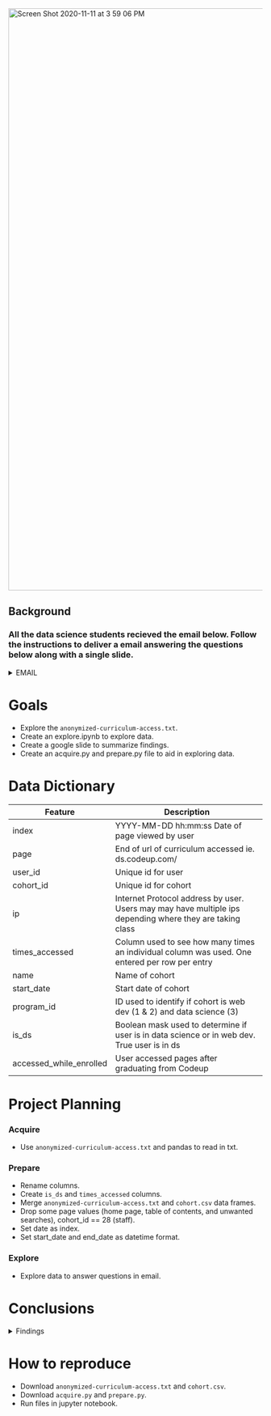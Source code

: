 <img width="1151" alt="Screen Shot 2020-11-11 at 3 59 06 PM" src="https://user-images.githubusercontent.com/62911364/98870336-c95cc200-2438-11eb-8897-35d80e82d53a.png">

## Background
### All the data science students recieved the email below. Follow the instructions to deliver a email answering the questions below along with a single slide.
<details>
  <summary>EMAIL</summary>

I have some questions for you that I need answered before the board meeting Thursday morning. I need to be able to speak to the following questions. I also need a single slide that I can incorporate into my existing presentation (Google Slides) that summarizes the most important points. My questions are listed below; however, if you discover anything else important that I didn’t think to ask, please include that as well. 
1. Which lesson appears to attract the most traffic consistently across cohorts (per program)?
2. Is there a cohort that referred to a lesson significantly more that other cohorts seemed to gloss over? 
3. Are there students who, when active, hardly access the curriculum? If so, what information do you have about these students? 
4. Is there any suspicious activity, such as users/machines/etc accessing the curriculum who shouldn’t be? Does it appear that any web-scraping is happening? Are there any suspicious IP addresses? Any odd user-agents? 
5. At some point in the last year, ability for students and alumni to cross-access curriculum (web dev to ds, ds to web dev) should have been shut off. Do you see any evidence of that happening? Did it happen before? 
6. What topics are grads continuing to reference after graduation and into their jobs (for each program)? 
7. Which lessons are least accessed? 
8. Anything else I should be aware of? 

- Due Thursday 11/12 no later than 9:00 a.m., send email to datascience@codeup.com
- Submit link to GitHub notebook that asks and answers questions - document the work you do to justify findings
- Compose an email with the answers to the questions/your findings, and in the email, include the link to your notebook in  GitHub and attach your slide. 
- You will not present this, so be sure that the details you need your need your leader to convey/understand are clearly communicated in the email. 
- Slide should be like an exec. Summary and be in form to present. 
- Continue using best practices of acquire.py, prepare.py, etc. 
- No modeling to be done, and no need to split the data into train/validate/test. 
- alumni.codeup.com has info about cohorts/dates/names.

</details>

# Goals
- Explore the ```anonymized-curriculum-access.txt```.
- Create an explore.ipynb to explore data.
- Create a google slide to summarize findings.
- Create an acquire.py and prepare.py file to aid in exploring data.

# Data Dictionary
| Feature                 | Description                                                                                              |
|-------------------------|----------------------------------------------------------------------------------------------------------|
| index                   | YYYY-MM-DD hh:mm:ss Date of page viewed by user                                                          |
| page                    | End of url of curriculum accessed ie. ds.codeup.com/<page>                                               |
| user_id                 | Unique id for user                                                                                       |
| cohort_id               | Unique id for cohort                                                                                     |
| ip                      | Internet Protocol address by user. Users may may have multiple ips depending where they are taking class |
| times_accessed          | Column used to see how many times an individual column was used. One entered per row per entry           |
| name                    | Name of cohort                                                                                           |
| start_date              | Start date of cohort                                                                                     |
| program_id              | ID used to identify if cohort is web dev (1 & 2) and data science (3)                                    | 
| is_ds                   | Boolean mask used to determine if user is in data science or in web dev. True user is in ds              | 
| accessed_while_enrolled | User accessed pages after graduating from Codeup                                                         |  

# Project Planning
### Acquire
  - Use ```anonymized-curriculum-access.txt``` and pandas to read in txt.
  
### Prepare
  - Rename columns.
  - Create ```is_ds``` and ```times_accessed``` columns.
  - Merge ```anonymized-curriculum-access.txt``` and ```cohort.csv``` data frames.
  - Drop some page values (home page, table of contents, and unwanted searches), cohort_id == 28 (staff).
  - Set date as index.
  - Set start_date and end_date as datetime format.
 
### Explore
  - Explore data to answer questions in email.
  
# Conclusions
<details>
<summary>Findings</summary>
 
1. Which lesson appears to attract the most traffic consistently across cohorts (per program)? 

For data science, the top five pages viewed across any cohort were:

- classification/overview - cohort 59 with 759 views.
- 1-fundamentals/modern-data-scientist.jpg - cohort 34 with 626 views.
- 1-fundamentals/AI-ML-DL-timeline.jpg	- cohort 34 with 624 views.
- 1-fundamentals/1.1-intro-to-data-science	- cohort 34 with 615 views.
- 6-regression/1-overview - cohort 55 with 595 views.

For WebDev, he top five pages viewed across any cohort were:

- javascript-i	 - cohort 33, 58, 24, & 29 with views ranging from 869 - 977. 
- index - cohort 14 with 877 views.
- java-iii	- cohort 24, 53, 29 with 742 - 770 views.
- html-css	- cohort 33 with 753 views and 56 with 708 views.
- spring - cohort 22 with 707 views and 24 & 29 with 650 views.

2. Is there a cohort that referred to a lesson significantly more that other cohorts seemed to gloss over? 

Data Science
Darden accessed classification/overview (759 views) over 7 times more than Curie (91 views). Bayes had 10 views.
Darden hardly accessed 6-regression/1-overview (7 views) compared to Bayes (512 views) and Curie (595 views).
Darden accessed sql/mysql-overview significantly more than Bayes (3 views) and Curie (99 views).

WebDev
Javascript-i was significantly looked at less in cohorts 12, 2, 6, 15, 19, 11, 7, 13, 16, 8, 17, & 18 with a range of 1 - 128 views as opposed to cohort 33 with 977 views.

Cohort 14 looked at the index.html (877 views) significantly more than any other cohort. Only 13 total cohorts looked at the index with cohort 13 closest at 84 views.
Java-iii was looked at significantly more in cohorts 22, 29, 24 and 53 with a range of 712 - 770 views. Cohorts 17, 15, 13, 62, 11, 19, 6, 12 had a range of views of 1-25.

3. Are there students who, when active, hardly access the curriculum? If so, what information do you have about these students? 

Yes there are students who are rarely accessing the curriculum. Keep in mind when this info was found, I filtered out home pages and table of contents. Example, in cohorts 55 (user 787), 14 (user 593), 1 (user 212) and 7 (user 348) all accessed the curriculum one time. User 787 looked only at the appendix/interview_questions_students. User 593 and 165 looked at the index once. User 212 looked at students/units/75/sub_units/268. User 348 looked at content/php_iii/php-with-html/sessions-with-ph.

4. Is there any suspicious activity, such as users/machines/etc accessing the curriculum who shouldn’t be? Does it appear that any web-scraping is happening? Are there any suspicious IP addresses? Any odd user-agents? 

Users 53, 344, 570, 64 and 555 have the most pages viewed post graduating. User 53 has the most views and has 2800 more views than user 344 who is the second highest. Might want to look into these users more thoroughly to see if anything suspicious is going on.  User 53 had 11 different ip addresses which is suspect. 
In Curie, user 581 accessed 919 pages after graduating compared to 190 from user 580 who is the second highest value. There are interesting patterns with the amounts of pages accessed having the same amount of hits.

5. At some point in the last year, ability for students and alumni to cross-access curriculum (web dev to ds, ds to web dev) should have been shut off. Do you see any evidence of that happening? Did it happen before? 

Data Science
There was some ds students looking at the webdev curriculum last year in Sept, Nov and Dec. Appears that it was cut off in Dec 2019 or beginning of 2020 as the page views stop. There does seem to be a hit in May of 2020.
WebDev
More webdev students access the ds curriculum. There were no hits before july 2019. Hits have slowed down since jan 2020. There is still wdev students accessing the the ds curriculum in 2020 up through oct. Not sure if the access was shut down.

6. What topics are grads continuing to reference after graduation and into their jobs (for each program)? 

Data Science
DS students are looking into 1-fundamentals the most with the top 3 views subsets of fundamentals. Then students are looking into sql, classification, regression, and anomaly detection.
WebDev
Webdev students are looking at javascript-i, spring, html-css, java-ii, and java i the most. 

7. Which lessons are least accessed? 

Data Science
While there is a lot of pages rarely accessed, tableau & various fundamentals lessons ie(/cli/creating-files-and-directories, /spreadsheets-overview) were hardly accessed.
WebDev
There are hundreds of pages looked at only 1 or 2 times. Difficult to pin point what exact topics are not being utilized post graduating.

8. Anything else I should be aware of? 

I would take into consideration the classes post pandemic may have more traffic since the classes are being held virtual. Students may not seem to be accessing the curriculum however, a number of students leave their windows open and do not refresh pages that are kept open. On another note, depending on when lessons/topics are taught, the amount of accesses may differ from cohort to cohort. As the class progresses, topics are re-introduced over and over which may lead to less accesses as the students start to understand the material better.
</details>

# How to reproduce
- Download ```anonymized-curriculum-access.txt``` and ```cohort.csv```.
- Download ```acquire.py``` and ```prepare.py```.
- Run files in jupyter notebook.
